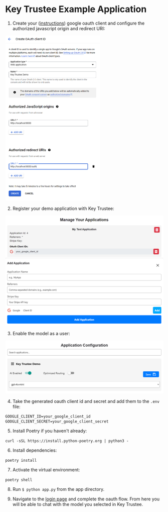 # Key Trustee Example Application

1. Create your  ([instructions](https://support.google.com/cloud/answer/6158849?hl=en)) google oauth client and configure the authorized javascript origin and redirect URI:

<img src="google_oauth_setup.png" alt="example oauth config" width="60%">

2. Register your demo application with Key Trustee:

![developer app config](developer_app_setup.png)

3. Enable the model as a user:

![user app config](user_app_setup.png)

4. Take the generated oauth client id and secret and add them to the `.env` file:

```
GOOGLE_CLIENT_ID=your_google_client_id
GOOGLE_CLIENT_SECRET=your_google_client_secret
```

5. Install Poetry if you haven't already:

`curl -sSL https://install.python-poetry.org | python3 -`

6. Install dependencies:

`poetry install`

7. Activate the virtual environment:

`poetry shell`

8. Run `$ python app.py` from the app directory.

9. Navigate to the [login page](http://localhost/login) and complete the oauth flow.  From here you will be able to chat with the model you selected in Key Trustee. 

